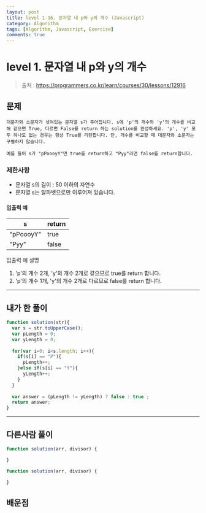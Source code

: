 ```yaml
---
layout: post
title: level 1-16. 문자열 내 p와 y의 개수 (Javascript)
category: Algorithm
tags: [Algorithm, Javascript, Exercise]
comments: true
---
```

# level 1. 문자열 내 p와 y의 개수
> 출처 : <https://programmers.co.kr/learn/courses/30/lessons/12916>

## 문제

```
대문자와 소문자가 섞여있는 문자열 s가 주어집니다. s에 'p'의 개수와 'y'의 개수를 비교해 같으면 True, 다르면 False를 return 하는 solution를 완성하세요. 'p', 'y' 모두 하나도 없는 경우는 항상 True를 리턴합니다. 단, 개수를 비교할 때 대문자와 소문자는 구별하지 않습니다.

예를 들어 s가 "pPoooyY"면 true를 return하고 "Pyy"라면 false를 return합니다.
```

### 제한사항

- 문자열 s의 길이 : 50 이하의 자연수
- 문자열 s는 알파벳으로만 이루어져 있습니다.

#### 입출력 예

s | return 
--------- | --------- 
"pPoooyY" | true
"Pyy" | false

입출력 예 설명

1. 'p'의 개수 2개, 'y'의 개수 2개로 같으므로 true를 return 합니다.
2. 'p'의 개수 1개, 'y'의 개수 2개로 다르므로 false를 return 합니다.

***

## 내가 한 풀이
```javascript
function solution(str){
  var s = str.toUpperCase();
  var pLength = 0;
  var yLength = 0;
  
  for(var i=0; i<s.length; i++){
    if(s[i] == "P"){
      pLength++;
    }else if(s[i] == "Y"){
      yLength++;
    }
  }
  
  var answer = (pLength != yLength) ? false : true ;
  return answer;
}
```

***

## 다른사람 풀이
```javascript
function solution(arr, divisor) {

}
```

```javascript
function solution(arr, divisor) {

}
```


## 배운점

